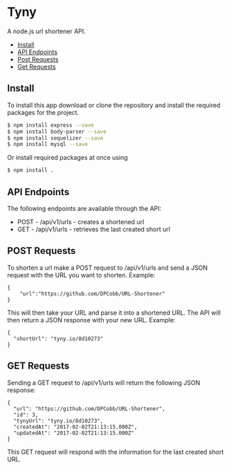 # Tyny
A node.js url shortener API.
- [Install](#install)
- [API Endpoints](#api-endpoints)
- [Post Requests](#post-requests)
- [Get Requests](#get-requests)

## Install

To install this app download or clone the repository and install the required
packages for the project.

```sh
$ npm install express --save
$ npm install body-parser --save
$ npm install sequelizer --save
$ npm install mysql --save
```
Or install required packages at once using

```sh
$ npm install .

```
## API Endpoints
The following endpoints are available through the API:
* POST -  /api/v1/urls - creates a shortened url
* GET - /api/v1/urls - retrieves the last created short url

## POST Requests
To shorten a url make a POST request to /api/v1/urls and send a JSON request with the URL
you want to shorten. Example:
```
{
	"url":"https://github.com/DPCobb/URL-Shortener"
}
```
This will then take your URL and parse it into a shortened URL. The API will then
return a JSON response with your new URL. Example:
```
{
  "shortUrl": "tyny.io/8d10273"
}
```

## GET Requests
Sending a GET request to /api/v1/urls will return the following JSON response:
```
{
  "url": "https://github.com/DPCobb/URL-Shortener",
  "id": 3,
  "tynyUrl": "tyny.io/8d10273",
  "createdAt": "2017-02-02T21:13:15.000Z",
  "updatedAt": "2017-02-02T21:13:15.000Z"
}
```
This GET request will respond with the information for the last created short URL.
